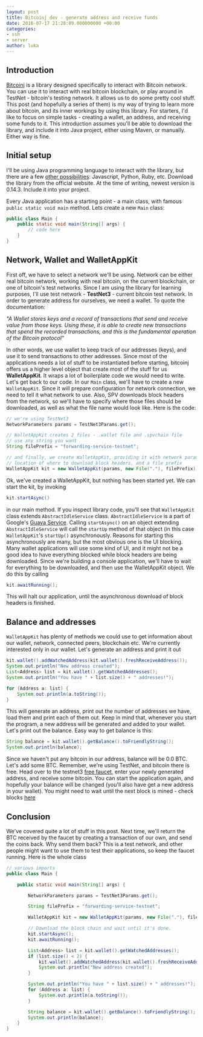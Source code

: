 ```yaml
---
layout: post
title: Bitcoinj dev - generate address and receive funds
date: 2016-07-17 21:28:09.000000000 +00:00
categories:
- ssh
- server
author: luka
---
```


## Introduction
[Bitcoinj](https://bitcoinj.github.io/#introduction) is a library designed specifically to interact with Bitcoin network. You can use it to interact with real bitcoin blockchain, or play around in TestNet - bitcoin's testing network. It allows us to do some pretty cool stuff. This post (and hopefully a series of them) is my way of trying to learn more about bitcoin, and its inner workings by using this library. For starters, I'd like to focus on simple tasks - creating a wallet, an address, and receiving some funds to it. This introduction assumes you'll be able to download the library, and include it into Java project, either using Maven, or manually. Either way is fine.

## Initial setup
I'll be using Java programming language to interact with the library, but there are a few [other possibilities](https://bitcoinj.github.io/using-from-other-languages): Javascript, Python, Ruby, etc.
Download the library from the official website. At the time of writing, newest version is 0.14.3. Include it into your project.

Every Java application has a starting point - a main class, with famous `public static void main` method. Lets create a new `Main` class:
```Java
public class Main {
    public static void main(String[] args) {
        // code here
    }
}
```

## Network, Wallet and WalletAppKit
First off, we have to select a network we'll be using. Network can be either real bitcoin network, working with real bitcoin, on the current blockchain, or one of bitcoin's test networks. Since I am using the library for learning purposes, I'll use test network - __TestNet3__ - current bitcoin test network.
In order to generate address for ourselves, we need a wallet. To quote the documentation:

_"A Wallet stores keys and a record of transactions that send and receive value from those keys. Using these, it is able to create new transactions that spend the recorded transactions, and this is the fundamental operation of the Bitcoin protocol"_

In other words, we use wallet to keep track of our addresses (keys), and use it to send transactions to other addresses. Since most of the applications needs a lot of stuff to be instantiated before starting, bitcoinj offers us a higher level object that create most of the stuff for us __WalletAppKit__. It wraps a lot of boilerplate code we would need to write. Let's get back to our code. In our `Main` class, we'll have to create a new `WalletAppKit`. Since it will prepare configuration for network connection, we need to tell it what network to use. Also, SPV downloads block headers from the network, so we'll have to specify where those files should be downloaded, as well as what the file name would look like. Here is the code:

```java
// we're using TestNet3
NetworkParameters params = TestNet3Params.get();

// WalletAppKit creates 2 files - .wallet file and .spvchain file
// use any string you want
String filePrefix = "forwarding-service-testnet";

// and finally, we create WalletAppKit, providing it with network parameter
// location of where to download block headers, and a file prefix
WalletAppKit kit = new WalletAppKit(params, new File("."), filePrefix);
```

Ok, we've created a WalletAppKit, but nothing has been started yet. We can start the kit, by invoking

```java
kit.startAsync()
```
in our main method. If you inspect library code, you'll see that `WalletAppKit` class extends `AbstractIdleService` class. `AbstractIdleService` is a part of Google's [Guava Service](https://github.com/google/guava/wiki/ServiceExplained#abstractidleservice). Calling `startAsync()` on an object extending `AbstractIdleService` will call the `startUp` method of that object (in this case `WalletAppKit`'s `startUp()` asynchronously. Reasons for starting this asynchronously are many, but the most obvious one is the UI blocking. Many wallet applications will use some kind of UI, and it might not be a good idea to have everything blocked while block headers are being downloaded. Since we're building a console application, we'll have to wait for everything to be downloaded, and then use the WalletAppKit object. We do this by calling

```java
kit.awaitRunning();
```

This will halt our application, until the asynchronous download of block headers is finished.

## Balance and addresses
`WalletAppKit` has plenty of methods we could use to get information about our wallet, network, connected peers, blockchain etc. We're currently interested only in our wallet. Let's generate an address and print it out
```java
kit.wallet().addWatchedAddress(kit.wallet().freshReceiveAddress());
System.out.println("New address created");
List<Address> list = kit.wallet().getWatchedAddresses();
System.out.println("You have " + list.size() + " addresses!");

for (Address a: list) {
    System.out.println(a.toString());
}
```

This will generate an address, print out the number of addresses we have, load them and print each of them out. Keep in mind that, whenever you start the program, a new address will be generated and added to your wallet. Let's print out the balance. Easy way to get balance is this:

```java
String balance = kit.wallet().getBalance().toFriendlyString();
System.out.println(balance);
```
Since we haven't put any bitcoin in our address, balance will be 0.0 BTC. Let's add some BTC. Remember, we're using TestNet, and bitcoin there is free. Head over to the testnet3 [free faucet](https://testnet.coinfaucet.eu/en/), enter your newly generated address, and receive some bitcoin.
You can start the application again, and hopefully your balance will be changed (you'll also have get a new address in your wallet). You might need to wait until the next block is mined - check blocks [here](http://tbtc.blockr.io/)

## Conclusion
We've covered quite a lot of stuff in this post. Next time, we'll return the BTC received by the faucet by creating a transaction of our own, and send the coins back. Why send them back? This is a test network, and other people might want to use them to test their applications, so keep the faucet running.
Here is the whole class
```java
// various imports
public class Main {

    public static void main(String[] args) {

        NetworkParameters params = TestNet3Params.get();

        String filePrefix = "forwarding-service-testnet";

        WalletAppKit kit = new WalletAppKit(params, new File("."), filePrefix);

        // Download the block chain and wait until it's done.
        kit.startAsync();
        kit.awaitRunning();

        List<Address> list = kit.wallet().getWatchedAddresses();
        if (list.size() < 2) {
            kit.wallet().addWatchedAddress(kit.wallet().freshReceiveAddress());
            System.out.println("New address created");
        }

        System.out.println("You have " + list.size() + " addresses!");
        for (Address a: list) {
            System.out.println(a.toString());
        }

        String balance = kit.wallet().getBalance().toFriendlyString();
        System.out.println(balance);
    }
}
```